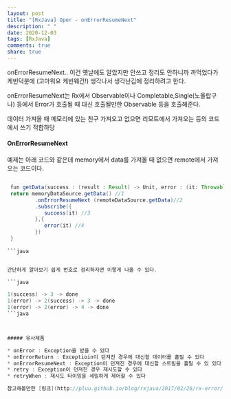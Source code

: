 ```yaml
---
layout: post
title: "[RxJava] Oper - onErrorResumeNext"
description: " "
date: 2020-12-03
tags: [RxJava]
comments: true
share: true
---
```



onErrorResumeNext.. 이건 옛날에도 알았지만 안쓰고 정리도 안하니까 까먹었다가 케빈덕분에 (고마워요 케빈웨건!) 생각나서 생각난김에 정리하려고 한다.

onErrorResumeNext는 Rx에서 Observable이나 Completable,Single(노올랍구나) 등에서 Error가 호출될 때 대신 호출될만한 Observable 등을 호출해준다.

데이터 가져올 때 메모리에 있는 친구 가져오고 없으면 리모트에서 가져오는 등의 코드에서 쓰기 적합하당

#### OnErrorResumeNext

예제는 아래 코드와 같은데 memory에서 data를 가져올 때 없으면 remote에서 가져오는 코드이다. 

```java

 fun getData(success : (result : Result) -> Unit, error : (it: Throwable) -> Unit) : Disposable{
 return memoryDataSource.getData() //1
 		 .onErrorResumeNext (remoteDataSource.getData)//2
 		 .subscribe({
 		 	success(it) //3
 		 },{
 		 	error(it) //4
 		 }) 
 }
  
```java


간단하게 알아보기 쉽게 번호로 정리하자면 이렇게 나올 수 있다.

```java

1(success) -> 3 -> done
1(error) -> 2(success) -> 3 -> done
1(error) -> 2(error) -> 4 -> done
```java



##### 유사제품

* onError : Exception을 받을 수 있다
* onErrorReturn : Exceptioin이 던져진 경우에 대신할 데이터를 흘릴 수 있다
* onErrorResumeNext : Exception이 던져진 경우에 대신할 스트림을 흘릴 수 있 있다
* retry : Exception이 던져진 경우 재시도할 수 있다
* retryWhen : 재시도 타이밍을 세밀하게 제어할 수 있다

참고해볼만한 [링크](http://pluu.github.io/blog/rxjava/2017/02/26/rx-error/)